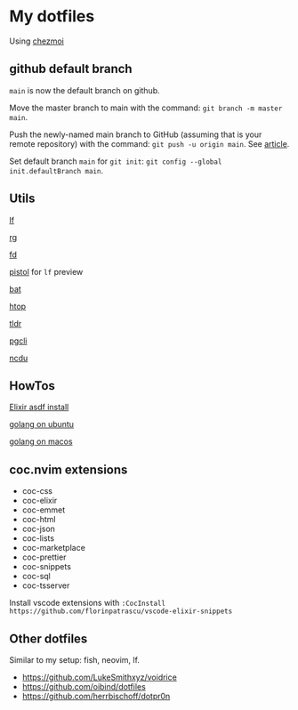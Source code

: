 # My dotfiles

Using [chezmoi](https://www.chezmoi.io/)

## github default branch

`main` is now the default branch on github.

Move the master branch to main with the command: `git branch -m master main`.

Push the newly-named main branch to GitHub (assuming that is your remote repository) with the command: `git push -u origin main`. See [article](https://www.techrepublic.com/article/github-to-replace-master-with-main-starting-in-october-what-developers-need-to-know/).

Set default branch `main` for `git init`: `git config --global init.defaultBranch main`.

## Utils

[lf](https://pkg.go.dev/github.com/gokcehan/lf)

[rg](https://github.com/BurntSushi/ripgrep)

[fd](https://github.com/sharkdp/fd)

[pistol](https://github.com/doronbehar/pistol) for `lf` preview

[bat](https://github.com/sharkdp/bat)

[htop](https://htop.dev/)

[tldr](https://tldr.sh/)

[pgcli](https://www.pgcli.com/)

[ncdu](https://dev.yorhel.nl/ncdu)

## HowTos

[Elixir asdf install](https://thinkingelixir.com/install-elixir-using-asdf/)

[golang on ubuntu](https://levelup.gitconnected.com/installing-go-on-ubuntu-b443a8f0eb55)

[golang on macos](https://ahmadawais.com/install-go-lang-on-macos-with-homebrew/)

## coc.nvim extensions

- coc-css
- coc-elixir
- coc-emmet
- coc-html
- coc-json
- coc-lists
- coc-marketplace
- coc-prettier
- coc-snippets
- coc-sql
- coc-tsserver

Install vscode extensions with `:CocInstall https://github.com/florinpatrascu/vscode-elixir-snippets`

## Other dotfiles

Similar to my setup: fish, neovim, lf.

- https://github.com/LukeSmithxyz/voidrice
- https://github.com/oibind/dotfiles
- https://github.com/herrbischoff/dotpr0n
